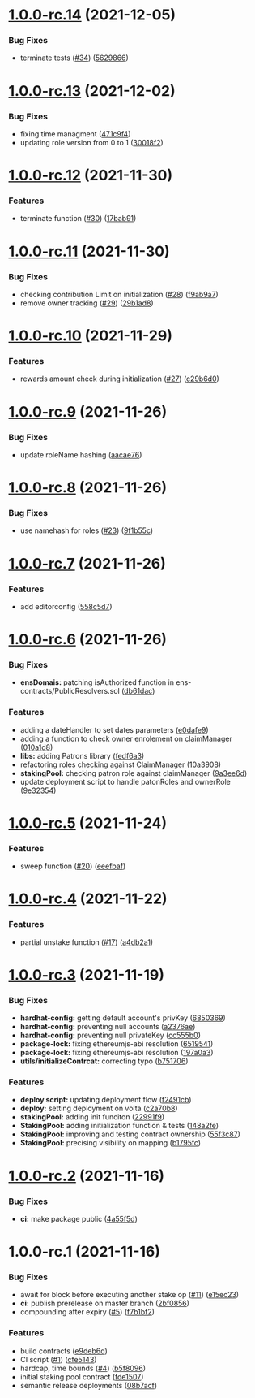 # [1.0.0-rc.14](https://github.com/energywebfoundation/staking-pool/compare/v1.0.0-rc.13...v1.0.0-rc.14) (2021-12-05)


### Bug Fixes

* terminate tests ([#34](https://github.com/energywebfoundation/staking-pool/issues/34)) ([5629866](https://github.com/energywebfoundation/staking-pool/commit/5629866d397c5e677864ede621a519f1b764e9cb))

# [1.0.0-rc.13](https://github.com/energywebfoundation/staking-pool/compare/v1.0.0-rc.12...v1.0.0-rc.13) (2021-12-02)


### Bug Fixes

* fixing time managment ([471c9f4](https://github.com/energywebfoundation/staking-pool/commit/471c9f46c50013a5f76ff5d44ab4d14a5d477f02))
* updating role version from 0 to 1 ([30018f2](https://github.com/energywebfoundation/staking-pool/commit/30018f29711c4f54138e841980f2b43d30e0dc79))

# [1.0.0-rc.12](https://github.com/energywebfoundation/staking-pool/compare/v1.0.0-rc.11...v1.0.0-rc.12) (2021-11-30)


### Features

* terminate function ([#30](https://github.com/energywebfoundation/staking-pool/issues/30)) ([17bab91](https://github.com/energywebfoundation/staking-pool/commit/17bab91c139139023289a8f31ab73fbd9fbb0965))

# [1.0.0-rc.11](https://github.com/energywebfoundation/staking-pool/compare/v1.0.0-rc.10...v1.0.0-rc.11) (2021-11-30)


### Bug Fixes

* checking contribution Limit on initialization ([#28](https://github.com/energywebfoundation/staking-pool/issues/28)) ([f9ab9a7](https://github.com/energywebfoundation/staking-pool/commit/f9ab9a75d001fba3eeba0f5a4e2fe8ad2cd97dd5))
* remove owner tracking ([#29](https://github.com/energywebfoundation/staking-pool/issues/29)) ([29b1ad8](https://github.com/energywebfoundation/staking-pool/commit/29b1ad8d2a18c39a187d507285e5243d0a16c24f))

# [1.0.0-rc.10](https://github.com/energywebfoundation/staking-pool/compare/v1.0.0-rc.9...v1.0.0-rc.10) (2021-11-29)


### Features

* rewards amount check during initialization ([#27](https://github.com/energywebfoundation/staking-pool/issues/27)) ([c29b6d0](https://github.com/energywebfoundation/staking-pool/commit/c29b6d053948322907c48d4ed90f86f70c350512))

# [1.0.0-rc.9](https://github.com/energywebfoundation/staking-pool/compare/v1.0.0-rc.8...v1.0.0-rc.9) (2021-11-26)


### Bug Fixes

* update roleName hashing ([aacae76](https://github.com/energywebfoundation/staking-pool/commit/aacae763f74132589fb26290457c5033c06ff853))

# [1.0.0-rc.8](https://github.com/energywebfoundation/staking-pool/compare/v1.0.0-rc.7...v1.0.0-rc.8) (2021-11-26)


### Bug Fixes

* use namehash for roles ([#23](https://github.com/energywebfoundation/staking-pool/issues/23)) ([9f1b55c](https://github.com/energywebfoundation/staking-pool/commit/9f1b55cc116d834fb6cc33ac89c6129e47ec8253))

# [1.0.0-rc.7](https://github.com/energywebfoundation/staking-pool/compare/v1.0.0-rc.6...v1.0.0-rc.7) (2021-11-26)


### Features

* add editorconfig ([558c5d7](https://github.com/energywebfoundation/staking-pool/commit/558c5d7a7f280cd70abd761c3845d3a6b812a9b8))

# [1.0.0-rc.6](https://github.com/energywebfoundation/staking-pool/compare/v1.0.0-rc.5...v1.0.0-rc.6) (2021-11-26)


### Bug Fixes

* **ensDomais:** patching isAuthorized function in ens-contracts/PublicResolvers.sol ([db61dac](https://github.com/energywebfoundation/staking-pool/commit/db61daca8c8e58c28e0dab3cdbd2369385c9e6dc))


### Features

* adding a dateHandler to set dates parameters ([e0dafe9](https://github.com/energywebfoundation/staking-pool/commit/e0dafe983274fe267322496edee8a2c6ee06ba9f))
* adding a function to check owner enrolement on claimManager ([010a1d8](https://github.com/energywebfoundation/staking-pool/commit/010a1d89d0be1127eba58556d27eaa393a15e8af))
* **libs:** adding Patrons library ([fedf6a3](https://github.com/energywebfoundation/staking-pool/commit/fedf6a3a88f369c8a11cc90fc06b29a9346eec58))
* refactoring roles checking against ClaimManager ([10a3908](https://github.com/energywebfoundation/staking-pool/commit/10a39088c68d50c54665f7c7aa51116229e3bc64))
* **stakingPool:** checking patron role against claimManager ([9a3ee6d](https://github.com/energywebfoundation/staking-pool/commit/9a3ee6dceb61cbb611f7aad42af39083fb45f86b))
* update deployment script to handle patonRoles and ownerRole ([9e32354](https://github.com/energywebfoundation/staking-pool/commit/9e323543c13584594f6ee708adb4fd0d8287eb50))

# [1.0.0-rc.5](https://github.com/energywebfoundation/staking-pool/compare/v1.0.0-rc.4...v1.0.0-rc.5) (2021-11-24)


### Features

* sweep function ([#20](https://github.com/energywebfoundation/staking-pool/issues/20)) ([eeefbaf](https://github.com/energywebfoundation/staking-pool/commit/eeefbaf4063f3b0868c4ad0d45933e6cb36315c5))

# [1.0.0-rc.4](https://github.com/energywebfoundation/staking-pool/compare/v1.0.0-rc.3...v1.0.0-rc.4) (2021-11-22)


### Features

* partial unstake function ([#17](https://github.com/energywebfoundation/staking-pool/issues/17)) ([a4db2a1](https://github.com/energywebfoundation/staking-pool/commit/a4db2a1aea8b617330e57cf9af69e96f5f3ef5af))

# [1.0.0-rc.3](https://github.com/energywebfoundation/staking-pool/compare/v1.0.0-rc.2...v1.0.0-rc.3) (2021-11-19)


### Bug Fixes

* **hardhat-config:** getting default account's privKey ([6850369](https://github.com/energywebfoundation/staking-pool/commit/685036991cc2f3d9175143599769b6d79468b0dd))
* **hardhat-config:** preventing null accounts ([a2376ae](https://github.com/energywebfoundation/staking-pool/commit/a2376ae0dbb72d24c7d3abb8c3445a62fa1dce39))
* **hardhat-config:** preventing null privateKey ([cc555b0](https://github.com/energywebfoundation/staking-pool/commit/cc555b045bff89329cd01a8d6abc6a727ede520e))
* **package-lock:** fixing ethereumjs-abi resolution ([6519541](https://github.com/energywebfoundation/staking-pool/commit/6519541c222c67c6839c22b62f9978e64a7fc316))
* **package-lock:** fixing ethereumjs-abi resolution ([197a0a3](https://github.com/energywebfoundation/staking-pool/commit/197a0a3e2a5baa951c099822eb613b63d97efdd8))
* **utils/initializeContrcat:** correcting typo ([b751706](https://github.com/energywebfoundation/staking-pool/commit/b7517066fd77c30e8defb923489acc9ee2175a59))


### Features

* **deploy script:** updating deployment flow ([f2491cb](https://github.com/energywebfoundation/staking-pool/commit/f2491cbf571ed1ccf170e2d85c80e7748b5358d9))
* **deploy:** setting deployment on volta ([c2a70b8](https://github.com/energywebfoundation/staking-pool/commit/c2a70b8706aae987dbfb13d572a00d319983cbc3))
* **stakingPool:** adding init funciton ([22991f9](https://github.com/energywebfoundation/staking-pool/commit/22991f9a565c86ee5e748190be4bc6f11d00024e))
* **StakingPool:** adding initialization function & tests ([148a2fe](https://github.com/energywebfoundation/staking-pool/commit/148a2fe47feb7590b2cd1c6c7da21799daf26175))
* **StakingPool:** improving and testing contract ownership ([55f3c87](https://github.com/energywebfoundation/staking-pool/commit/55f3c871ae17cb2bcbb8713a71c6bb5e4c0924af))
* **StakingPool:** precising visibility on mapping ([b1795fc](https://github.com/energywebfoundation/staking-pool/commit/b1795fcdd3e3394ac05faf25b3217a98e936af0b))

# [1.0.0-rc.2](https://github.com/energywebfoundation/staking-pool/compare/v1.0.0-rc.1...v1.0.0-rc.2) (2021-11-16)


### Bug Fixes

* **ci:** make package public ([4a55f5d](https://github.com/energywebfoundation/staking-pool/commit/4a55f5d35cd77d6c2332b1b06e4c28f7b3272331))

# 1.0.0-rc.1 (2021-11-16)


### Bug Fixes

* await for block before executing another stake op ([#11](https://github.com/energywebfoundation/staking-pool/issues/11)) ([e15ec23](https://github.com/energywebfoundation/staking-pool/commit/e15ec23aa6ef1262d86705304a2b3b909f477f3b))
* **ci:** publish prerelease on master  branch ([2bf0856](https://github.com/energywebfoundation/staking-pool/commit/2bf08566378a3106ecefc25c8be430d579c4ff7f))
* compounding after expiry ([#5](https://github.com/energywebfoundation/staking-pool/issues/5)) ([f7b1bf2](https://github.com/energywebfoundation/staking-pool/commit/f7b1bf2d9ab7ab5f968294f6832e3d95c6a0afd2))


### Features

* build contracts ([e9deb6d](https://github.com/energywebfoundation/staking-pool/commit/e9deb6d1d2a67062280b73e551e31312ad76f9dd))
* CI script ([#1](https://github.com/energywebfoundation/staking-pool/issues/1)) ([cfe5143](https://github.com/energywebfoundation/staking-pool/commit/cfe51432fe38ed48dbf527b0c2e563a350ebf445))
* hardcap, time bounds ([#4](https://github.com/energywebfoundation/staking-pool/issues/4)) ([b5f8096](https://github.com/energywebfoundation/staking-pool/commit/b5f809652de35daf1d249c9f89b64209b4702a11))
* initial staking pool contract ([fde1507](https://github.com/energywebfoundation/staking-pool/commit/fde1507ff4d8e0504c1a57f94595bb93ef404476))
* semantic release deployments ([08b7acf](https://github.com/energywebfoundation/staking-pool/commit/08b7acf38dac10db54c7a993770b6ed8ecc992cc))
